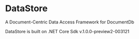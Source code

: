 # DataStore
A Document-Centric Data Access Framework for DocumentDb 

DataStore is built on .NET Core Sdk v.1.0.0-preview2-003121

